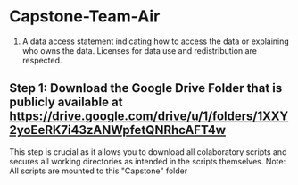 # Capstone-Team-Air


1) A data access statement indicating how to access the data or explaining who owns the data. Licenses for data use and redistribution are respected.

## Step 1: Download the Google Drive Folder that is publicly available at https://drive.google.com/drive/u/1/folders/1XXY2yoEeRK7i43zANWpfetQNRhcAFT4w
This step is crucial as it allows you to download all colaboratory scripts and secures all working directories as intended in the scripts themselves. 
Note: All scripts are mounted to this "Capstone" folder
